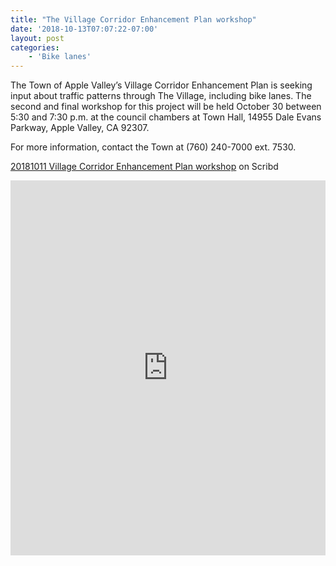 ```yaml
---
title: "The Village Corridor Enhancement Plan workshop"
date: '2018-10-13T07:07:22-07:00'
layout: post
categories:
    - 'Bike lanes'
---
```


The Town of Apple Valley’s Village Corridor Enhancement Plan is seeking input about traffic patterns through The Village, including bike lanes. The second and final workshop for this project will be held October 30 between 5:30 and 7:30 p.m. at the council chambers at Town Hall, 14955 Dale Evans Parkway, Apple Valley, CA 92307.

For more information, contact the Town at (760) 240-7000 ext. 7530.

[20181011 Village Corridor Enhancement Plan workshop](https://www.scribd.com/document/390781284/20181011-Village-Corridor-Enhancement-Plan#from_embed) on Scribd

<iframe class="scribd_iframe_embed" data-aspect-ratio="null" data-auto-height="true" frameborder="0" height="600" loading="lazy" scrolling="no" src="https://www.scribd.com/embeds/390781284/content?start_page=1&view_mode=scroll&show_recommendations=false&access_key=key-2W8oyMTd7wveObqoDWGK" title="20181011 Village Corridor Enhancement Plan" width="100%"></iframe>